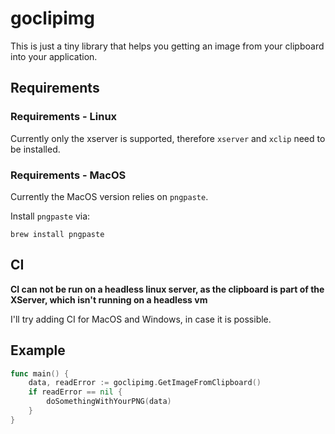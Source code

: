 # goclipimg

This is just a tiny library that helps you getting an image from your clipboard into your application.

## Requirements

### Requirements - Linux

Currently only the xserver is supported, therefore `xserver` and `xclip` need to be installed.

### Requirements - MacOS

Currently the MacOS version relies on `pngpaste`.

Install `pngpaste` via:

```shell
brew install pngpaste
```

## CI

**CI can not be run on a headless linux server, as the clipboard is part of
the XServer, which isn't running on a headless vm**

I'll try adding CI for MacOS and Windows, in case it is possible.

## Example

```go
func main() {
    data, readError := goclipimg.GetImageFromClipboard()
    if readError == nil {
        doSomethingWithYourPNG(data)
    }
}
```